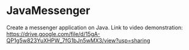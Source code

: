 # JavaMessenger
Create a messenger application on Java. 
Link to video demonstration: https://drive.google.com/file/d/15gA-QP1g5w823YuXHPW_7fG1bJn5wMX3/view?usp=sharing